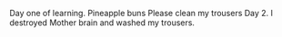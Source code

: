 Day one of learning. Pineapple buns
Please clean my trousers
Day 2. I destroyed Mother brain and washed my trousers. 
